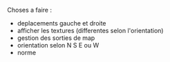 Choses a faire : 
- deplacements gauche et droite
- afficher les textures (differentes selon l'orientation)
- gestion des sorties de map
- orientation selon N S E ou W
- norme
